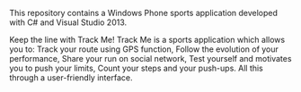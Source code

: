 This repository contains a Windows Phone sports application developed with C# and Visual Studio 2013.

Keep the line with Track Me! Track Me is a sports application which allows you to:
Track your route using GPS function, Follow the evolution of your performance, Share your run on social network, Test yourself and motivates you to push your limits, Count your steps and your push-ups.
All this through a user-friendly interface.
